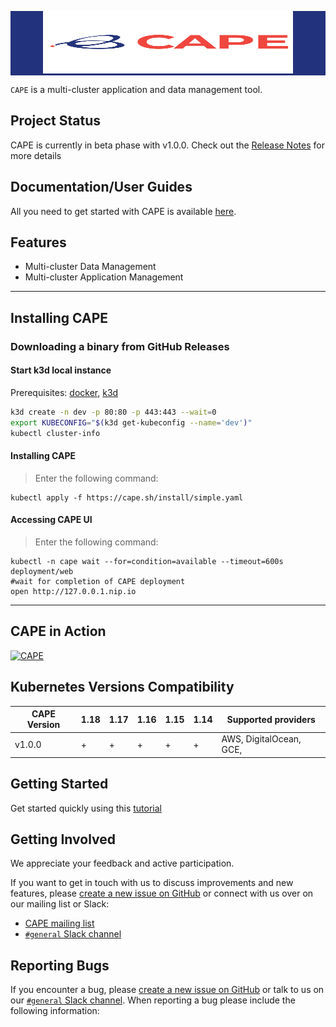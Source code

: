 <p align="center" style="background-color:#23327c" al><img src="assets/logo.png" height="100px" width="400px"/></p>

`CAPE` is a multi-cluster application and data management tool.

## Project Status

CAPE is currently in beta phase with v1.0.0. Check out the
[Release Notes](https://docs.cape.sh/blog/2020/06/01/Introducing-CAPE-v1.0.0) for more details 


## Documentation/User Guides

All you need to get started with CAPE is available [here](https://docs.cape.sh/docs/).

## Features

* Multi-cluster Data Management
* Multi-cluster Application Management

<hr /> 

## Installing CAPE

### Downloading a binary from GitHub Releases 

#### Start k3d local instance
Prerequisites: [docker](https://docs.docker.com/get-docker/), [k3d](https://github.com/rancher/k3d)
```sh
k3d create -n dev -p 80:80 -p 443:443 --wait=0
export KUBECONFIG="$(k3d get-kubeconfig --name='dev')"
kubectl cluster-info
````

#### Installing CAPE
> Enter the following command:
```
kubectl apply -f https://cape.sh/install/simple.yaml
```

#### Accessing CAPE UI
> Enter the following command:
```
kubectl -n cape wait --for=condition=available --timeout=600s deployment/web
#wait for completion of CAPE deployment
open http://127.0.0.1.nip.io
```
<hr />

## CAPE in Action

[![CAPE](assets/youtube-cape.png)](https://youtu.be/4KJt8NXTO8E "CAPE INTRO")


## Kubernetes Versions Compatibility

| CAPE Version | 1.18 | 1.17 | 1.16 | 1.15 | 1.14  | Supported providers|
| --------------- | ---- | ---- | ---- | ---- | ----  | -----------------|
| v1.0.0        | +    | +    | +    | +    | +        | AWS, DigitalOcean, GCE,  |



## Getting Started
Get started quickly using this [tutorial](https://docs.cape.sh/docs/simple-install)


## Getting Involved

We appreciate your feedback and active participation.

If you want to get in touch with us to discuss improvements and new
features, please [create a new issue on GitHub](https://github.com/cape-sh/cape/issues/new) or connect with us over on our
mailing list or Slack:

* [CAPE mailing list](https://capesh.slack.com/)
* [`#general` Slack channel](https://capesh.slack.com)

## Reporting Bugs

If you encounter a bug, please [create a new issue on GitHub](https://github.com/cape-sh/cape/issues/new) or talk to us
on our [`#general` Slack channel](https://capesh.slack.com). When reporting a bug please include the
following information:


[1]: https://github.com/cape-sh/cape/issues/new
[2]: https://github.com/cape-sh/cape#features
[3]: https://groups.google.com/forum/#!forum/cape-sh
[4]: http://capesh.slack.io/
[5]: https://docs.cape.sh/blog/2020/06/01/Introducing-CAPE-v1.0.0

